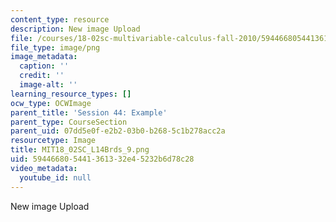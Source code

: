 ```yaml
---
content_type: resource
description: New image Upload
file: /courses/18-02sc-multivariable-calculus-fall-2010/594466805441361332e45232b6d78c28_MIT18_02SC_L14Brds_9.png
file_type: image/png
image_metadata:
  caption: ''
  credit: ''
  image-alt: ''
learning_resource_types: []
ocw_type: OCWImage
parent_title: 'Session 44: Example'
parent_type: CourseSection
parent_uid: 07dd5e0f-e2b2-03b0-b268-5c1b278acc2a
resourcetype: Image
title: MIT18_02SC_L14Brds_9.png
uid: 59446680-5441-3613-32e4-5232b6d78c28
video_metadata:
  youtube_id: null
---
```

New image Upload

